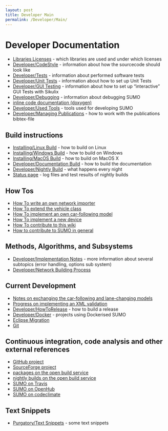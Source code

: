 ```yaml
---
layout: post
title: Developer Main
permalink: /Developer/Main/
---
```


Developer Documentation
=======================

-   [Libraries Licenses](/Libraries_Licenses "wikilink") - which libraries are used and under which licenses
-   [Developer/CodeStyle](/Developer/CodeStyle "wikilink") - information about how the sourcecode should look like
-   [Developer/Tests](/Developer/Tests "wikilink") - information about performed software tests
-   [Developer/Unit Tests](/Developer/Unit_Tests "wikilink") - information about how to set up Unit Tests
-   [Developer/GUI Testing](/Developer/GUI_Testing "wikilink") - information about how to set up “interactive” GUI Tests with Sikulix
-   [Developer/Debugging](/Developer/Debugging "wikilink") - information about debugging SUMO
-   [inline code documentation (doxygen)](http://sumo.dlr.de/daily/doxygen/)
-   [Developer/Used Tools](/Developer/Used_Tools "wikilink") - tools used for developing SUMO
-   [Developer/Managing Publications](/Developer/Managing_Publications "wikilink") - how to work with the publications bibtex-file

Build instructions
------------------

-   [Installing/Linux Build](/Installing/Linux_Build "wikilink") - how to build on Linux
-   [Installing/Windows Build](/Installing/Windows_Build "wikilink") - how to build on Windows
-   [Installing/MacOS Build](/Installing/MacOS_Build "wikilink") - how to build on MacOS X
-   [Developer/Documentation Build](/Developer/Documentation_Build "wikilink") - how to build the documentation
-   [Developer/Nightly Build](/Developer/Nightly_Build "wikilink") - what happens every night
-   [Status page](http://sumo.dlr.de/daily/) - log files and test results of nightly builds

How Tos
-------

-   [How To write an own network importer](/Developer/How_To/Net_Importer "wikilink")
-   [How To extend the vehicle class](/Developer/How_To/Extend_Vehicles "wikilink")
-   [How To implement an own car-following model](/Developer/How_To/Car-Following_Model "wikilink")
-   [How To implement a new device](/Developer/How_To/Device "wikilink")
-   [How To contribute to this wiki](/FAQ#How_do_I_contribute_to_the_wiki.3F "wikilink")
-   [How to contribute to SUMO in general](/FAQ#How_can_I_contribute_to_SUMO.3F "wikilink")

Methods, Algorithms, and Subsystems
-----------------------------------

-   [Developer/Implementation Notes](/Developer/Implementation_Notes "wikilink") - more information about several subtopics (error handling, options sub system)
-   [Developer/Network Building Process](/Developer/Network_Building_Process "wikilink")

Current Development
-------------------

-   [Notes on exchanging the car-following and lane-changing models](/Developer/Implementation_Notes/Vehicle_Models "wikilink")
-   [Progress on implementing an XML validation](/Developer/XML_Validation "wikilink")
-   [Developer/HowToRelease](/Developer/HowToRelease "wikilink") - how to build a release
-   [Developer/Docker](/Developer/Docker "wikilink") - projects using Dockerised SUMO
-   [Eclipse Migration](/Eclipse_Migration "wikilink")
-   [Git](/GitStuff "wikilink")

Continuous integration, code analysis and other external references
-------------------------------------------------------------------

-   [GitHub project](https://github.com/DLR-TS/sumo)
-   [SourceForge project](https://sourceforge.net/projects/sumo/)
-   [packages on the open build service](https://software.opensuse.org/package/sumo)
-   [nightly builds on the open build service](https://build.opensuse.org/package/show/home%3Abehrisch/sumo_nightly)
-   [SUMO on Travis](https://travis-ci.org/DLR-TS/sumo)
-   [SUMO on OpenHub](https://www.openhub.net/p/sumo/)
-   [SUMO on codeclimate](https://codeclimate.com/github/DLR-TS/sumo)

Text Snippets
-------------

-   [Purgatory/Text Snippets](/Purgatory/Text_Snippets "wikilink") - some text snippets
